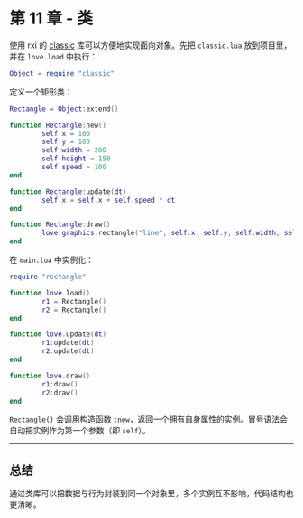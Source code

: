 # 第 11 章 - 类

使用 rxi 的 [classic](https://github.com/rxi/classic) 库可以方便地实现面向对象。先把 `classic.lua` 放到项目里，并在 `love.load` 中执行：

```lua
Object = require "classic"
```

定义一个矩形类：

```lua
Rectangle = Object:extend()

function Rectangle:new()
        self.x = 100
        self.y = 100
        self.width = 200
        self.height = 150
        self.speed = 100
end

function Rectangle:update(dt)
        self.x = self.x + self.speed * dt
end

function Rectangle:draw()
        love.graphics.rectangle("line", self.x, self.y, self.width, self.height)
end
```

在 `main.lua` 中实例化：

```lua
require "rectangle"

function love.load()
        r1 = Rectangle()
        r2 = Rectangle()
end

function love.update(dt)
        r1:update(dt)
        r2:update(dt)
end

function love.draw()
        r1:draw()
        r2:draw()
end
```

`Rectangle()` 会调用构造函数 `:new`，返回一个拥有自身属性的实例。冒号语法会自动把实例作为第一个参数（即 `self`）。

___

## 总结

通过类库可以把数据与行为封装到同一个对象里，多个实例互不影响，代码结构也更清晰。
